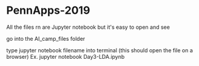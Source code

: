 # PennApps-2019

All the files rn are Jupyter notebook but it's easy to open and see

go into the AI_camp_files folder

type jupyter notebook filename into terminal (this should open the file on a browser)
Ex. jupyter notebook Day3-LDA.ipynb
